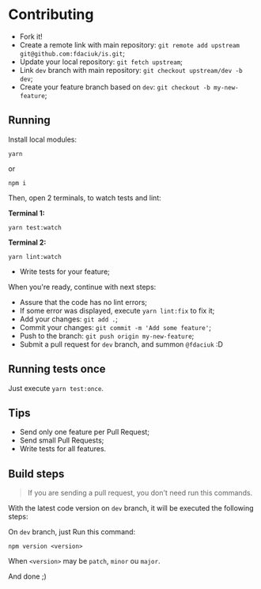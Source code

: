 # Contributing

- Fork it!
- Create a remote link with main repository: `git remote add upstream git@github.com:fdaciuk/is.git`;
- Update your local repository: `git fetch upstream`;
- Link `dev` branch with main repository: `git checkout upstream/dev -b dev`;
- Create your feature branch based on `dev`: `git checkout -b my-new-feature`;

## Running

Install local modules:

```console
yarn
```

or

```console
npm i
```

Then, open 2 terminals, to watch tests and lint:

**Terminal 1:**

```console
yarn test:watch
```

**Terminal 2:**

```console
yarn lint:watch
```

- Write tests for your feature;

When you're ready, continue with next steps:

- Assure that the code has no lint errors;
- If some error was displayed, execute `yarn lint:fix` to fix it;
- Add your changes: `git add .`;
- Commit your changes: `git commit -m 'Add some feature'`;
- Push to the branch: `git push origin my-new-feature`;
- Submit a pull request for `dev` branch, and summon `@fdaciuk` :D

## Running tests once

Just execute `yarn test:once`.

## Tips

- Send only one feature per Pull Request;
- Send small Pull Requests;
- Write tests for all features.

## Build steps

> If you are sending a pull request, you don't need run this commands.

With the latest code version on `dev` branch, it will be executed the following steps:

On `dev` branch, just Run this command:

```console
npm version <version>
```

When `<version>` may be `patch`, `minor` ou `major`.

And done ;)
